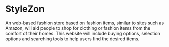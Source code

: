 # StyleZon
An web-based fashion store based on fashion items, similar to sites such as Amazon, will aid people to shop for clothing or fashion items from the comfort of their homes. This website will include buying options, selection options and searching tools to help users find the desired items.

